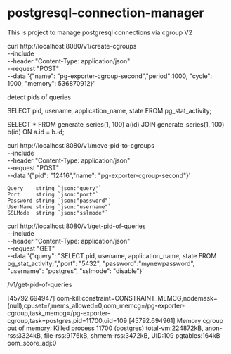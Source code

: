 # postgresql-connection-manager

This is project to manage postgresql connections via cgroup V2

curl http://localhost:8080/v1/create-cgroups \
    --include \
    --header "Content-Type: application/json" \
    --request "POST" \
    --data '{"name": "pg-exporter-cgroup-second","period":1000, "cycle": 1000, "memory": 536870912}'


detect pids of queries

SELECT pid, usename, application_name, state FROM pg_stat_activity;

SELECT * FROM generate_series(1, 100) a(id) JOIN generate_series(1, 100) b(id) ON a.id = b.id;


curl http://localhost:8080/v1/move-pid-to-cgroups \
    --include \
    --header "Content-Type: application/json" \
    --request "POST" \
    --data '{"pid": "12416","name": "pg-exporter-cgroup-second"}'



	Query    string `json:"query"`
	Port     string `json:"port"`
	Password string `json:"password"`
	UserName string `json:"username"`
	SSLMode  string `json:"sslmode"`


curl http://localhost:8080/v1/get-pid-of-queries \
    --include \
    --header "Content-Type: application/json" \
    --request "GET" \
    --data '{"query": "SELECT pid, usename, application_name, state FROM pg_stat_activity;","port": "5432", "password":"mynewpassword", "username": "postgres", "sslmode": "disable"}'

/v1/get-pid-of-queries



[45792.694947] oom-kill:constraint=CONSTRAINT_MEMCG,nodemask=(null),cpuset=/,mems_allowed=0,oom_memcg=/pg-exporter-cgroup,task_memcg=/pg-exporter-cgroup,task=postgres,pid=11700,uid=109
[45792.694961] Memory cgroup out of memory: Killed process 11700 (postgres) total-vm:224872kB, anon-rss:3324kB, file-rss:9176kB, shmem-rss:3472kB, UID:109 pgtables:164kB oom_score_adj:0